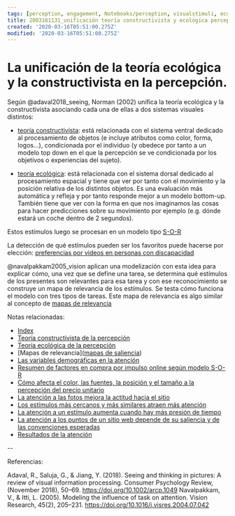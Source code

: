 ```yaml
---
tags: [perception, engagement, Notebooks/perception, visualstimuli, ecology, constructivism]
title: 2003161131_unificación teoría constructivista y ecológica percepción
created: '2020-03-16T05:51:00.275Z'
modified: '2020-03-16T05:51:00.275Z'
---
```


# La unificación de la teoría ecológica y la constructivista en la percepción.

Según @adaval2018_seeing, Norman (2002) unifica la teoría ecológica y la constructivista asociando cada una de ellas a dos sistemas visuales distintos:

- [teoría constructivista](2003161101_teoria_constructivista_percepcion.md): está relacionada con el sistema ventral dedicado al procesamiento de objetos (e incluye atributos como color, forma, logos...), condicionada por el individuo (y obedece por tanto a un modelo top down en el que la percepción se ve condicionada por los objetivos o experiencias del sujeto).

- [teoría ecológica](2003161118_teoria_ecologica_percepcion.md): está relacionada con el sistema dorsal dedicado al procesamiento espacial y tiene que ver por tanto con el movimiento y la posición relativa de los distintos objetos. Es una evaluación más automática y refleja y por tanto responde mejor a un modelo bottom-up. También tiene que ver con la forma en que nos imaginamos las cosas para hacer predicciones sobre su movimiento por ejemplo (e.g. dónde estará un coche dentro de 2 segundos).

Estos estímulos luego se procesan en un modelo tipo [S-O-R](2003190944_compra_por_impulso_online.md)

La detección de qué estímulos pueden ser los favoritos puede hacerse por elección: [preferencias por videos en personas con discapacidad](2003200720_revelar_preferencia_porestimulos.md)

@navalpakkam2005_vision aplican una modelización con esta idea para explicar cómo, una vez que se define una tarea, se determina qué estímulos de los presentes son relevantes para esa tarea y con ese reconocimiento se construye un mapa de relevancia de los estímulos. Se testa cómo funciona el modelo con tres tipos de tareas. Este mapa de relevancia es algo similar al concepto de [mapas de relevancia](2003310840_saliencia_convencion_atencion_sitio.md)

Notas relacionadas:


- [Index](_2003101705_index.md)
- [Teoría constructivista de la percepción](2003161101_teoria_constructivista_percepcion.md)
- [Teoría ecológica de la percepción](2003161118_teoria_ecologica_percepcion.md)
- [Mapas de relevancia]([mapas de saliencia](2003310840_saliencia_convencion_atencion_sitio.md))
- [Las variables demográficas en la atención](2004121019_variables_demograficas_atencion.md)
- [Resumen de factores en compra por impulso online según modelo S-O-R](2003190944_compra_por_impulso_online.md)
- [Cómo afecta el color, las fuentes, la posición y el tamaño a la percepción del precio unitario](2003251015_atencion_precio_unitario_eyetracking.md)
- [La atención a las fotos mejora la actitud hacia el sitio](2003210809_atencionfotos_productosexperiencia.md)
- [Los estímulos más cercanos y más similares atraen más atención](2003260716_estimulosproximosysimilares_atencion.md)
- [La atención a un estímulo aumenta cuando hay más presión de tiempo](2003291731_escasezdetiempoaumentaatencion.md)
- [La atención a los puntos de un sitio web depende de su saliencia y de las convenciones esperadas](2003310840_saliencia_convencion_atencion_sitio.md)
- [Resultados de la atención](2003281707_mayor_atencion_no_necesariamente_mayor_recuerdo.md)

--

Referencias:

Adaval, R., Saluja, G., & Jiang, Y. (2018). Seeing and thinking in pictures: A review of visual information processing. Consumer Psychology Review, (November 2018), 50–69. https://doi.org/10.1002/arcp.1049
Navalpakkam, V., & Itti, L. (2005). Modeling the influence of task on attention. Vision Research, 45(2), 205–231. https://doi.org/10.1016/j.visres.2004.07.042